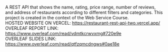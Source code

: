 A REST API that shows the name, rating, price range, number of reviews, and address of restaurants according to different filters and categories. This project is created in the context of the Web Service Course.  <br>
HOSTED WEBSITE ON VERCEL: https://restaurant-rest-api-two.vercel.app/  <br>
OVERLEAF REPORT LINK: https://www.overleaf.com/read/vdmtkcrwvxmg#720e9e  <br>
OVERLEAF SLIDES LINK: https://www.overleaf.com/read/qtfzqmcdngws#0ae18e  <br>
